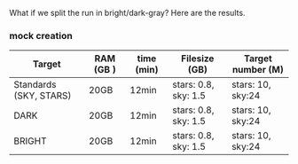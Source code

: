 What if we split the run in bright/dark-gray? Here are the results.

### mock creation

| Target | RAM (GB )| time (min) | Filesize (GB) | Target number (M)|
| ------ | --- | -------- | --- | --- |
|Standards (SKY, STARS)| 20GB| 12min | stars: 0.8, sky: 1.5 | stars: 10, sky:24 | 
|DARK | 20GB| 12min | stars: 0.8, sky: 1.5 | stars: 10, sky:24 | 
|BRIGHT | 20GB| 12min | stars: 0.8, sky: 1.5 | stars: 10, sky:24 | 

